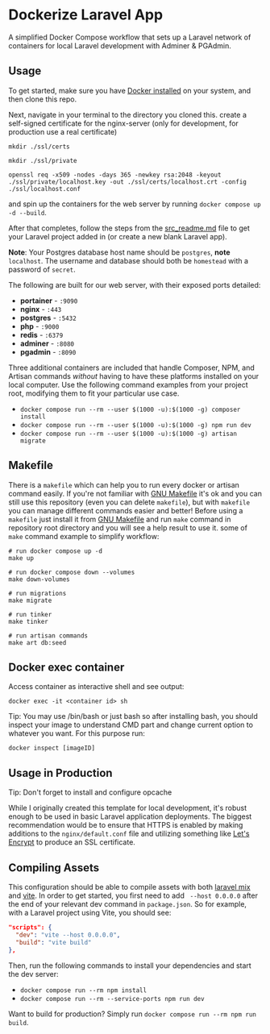 # Dockerize Laravel App

A simplified Docker Compose workflow that sets up a Laravel network of containers for local Laravel development with Adminer & PGAdmin.

## Usage

To get started, make sure you have [Docker installed](https://docs.docker.com/docker-for-mac/install/) on your system, and then clone this repo.

Next, navigate in your terminal to the directory you cloned this. 
create a self-signed certificate for the nginx-server (only for development, for production use a real certificate)

`mkdir ./ssl/certs`

`mkdir ./ssl/private`

`openssl req -x509 -nodes -days 365 -newkey rsa:2048 -keyout ./ssl/private/localhost.key -out ./ssl/certs/localhost.crt -config ./ssl/localhost.conf`

and spin up the containers for the web server by running `docker compose up -d --build`.

After that completes, follow the steps from the [src_readme.md](src_readme.md) file to get your Laravel project added in (or create a new blank Laravel app).

**Note**: Your Postgres database host name should be `postgres`, **note** `localhost`. The username and database should both be `homestead` with a password of `secret`.

The following are built for our web server, with their exposed ports detailed:

-   **portainer** - `:9090`
-   **nginx** - `:443`
-   **postgres** - `:5432`
-   **php** - `:9000`
-   **redis** - `:6379`
-   **adminer** - `:8080`
-   **pgadmin** - `:8090`

Three additional containers are included that handle Composer, NPM, and Artisan commands _without_ having to have these platforms installed on your local computer. Use the following command examples from your project root, modifying them to fit your particular use case.

-   `docker compose run --rm --user $(1000 -u):$(1000 -g) composer install`
-   `docker compose run --rm --user $(1000 -u):$(1000 -g) npm run dev`
-   `docker compose run --rm --user $(1000 -u):$(1000 -g) artisan migrate`

## Makefile

There is a `makefile` which can help you to run every docker or artisan command easily. If you're not familiar with [GNU Makefile](https://www.gnu.org/software/make/manual/make.html) it's ok and you can still use this repository (even you can delete `makefile`), but with `makefile` you can manage different commands easier and better! Before using a `makefile` just install it from [GNU Makefile](https://www.gnu.org/software/make/manual/make.html) and run `make` command in repository root directory and you will see a help result to use it. some of `make` command example to simplify workflow:

```
# run docker compose up -d
make up

# run docker compose down --volumes
make down-volumes

# run migrations
make migrate

# run tinker
make tinker

# run artisan commands
make art db:seed
```

## Docker exec container

Access container as interactive shell and see output:

```
docker exec -it <container id> sh
```

Tip: You may use /bin/bash or just bash so after installing bash, you should inspect your image to understand CMD part and change current
option to whatever you want. For this purpose run:

```
docker inspect [imageID]
```

## Usage in Production

Tip: Don't forget to install and configure opcache

While I originally created this template for local development, it's robust enough to be used in basic Laravel application deployments. The biggest recommendation would be to ensure that HTTPS is enabled by making additions to the `nginx/default.conf` file and utilizing something like [Let's Encrypt](https://hub.docker.com/r/linuxserver/letsencrypt) to produce an SSL certificate.

## Compiling Assets

This configuration should be able to compile assets with both [laravel mix](https://laravel-mix.com/) and [vite](https://vitejs.dev/). In order to get started, you first need to add ` --host 0.0.0.0` after the end of your relevant dev command in `package.json`. So for example, with a Laravel project using Vite, you should see:

```json
"scripts": {
  "dev": "vite --host 0.0.0.0",
  "build": "vite build"
},
```

Then, run the following commands to install your dependencies and start the dev server:

-   `docker compose run --rm npm install`
-   `docker compose run --rm --service-ports npm run dev`

Want to build for production? Simply run `docker compose run --rm npm run build`.
